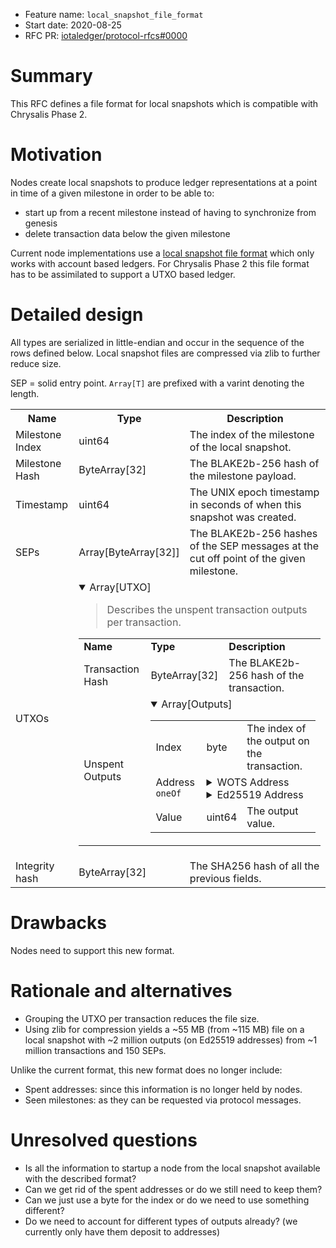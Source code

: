 + Feature name: `local_snapshot_file_format`
+ Start date: 2020-08-25
+ RFC PR: [iotaledger/protocol-rfcs#0000](https://github.com/iotaledger/protocol-rfcs/pull/0000)

# Summary

This RFC defines a file format for local snapshots which is compatible with Chrysalis Phase 2.

# Motivation

Nodes create local snapshots to produce ledger representations at a point in time of a given milestone in order to be able to:
* start up from a recent milestone instead of having to synchronize from genesis
* delete transaction data below the given milestone

Current node implementations use a [local snapshot file format](https://github.com/iotaledger/iri-ls-sa-merger/tree/351020d3b5e342b6e9a41f2868575ab7ff8c251c#generating-an-export-file-from-a-localsnapshots-db) which only works with account based ledgers. For Chrysalis Phase 2 this file format has to be assimilated to support a UTXO based ledger.

# Detailed design

All types are serialized in little-endian and occur in the sequence of the rows defined below. Local snapshot files are compressed via zlib to further reduce size.

SEP = solid entry point. `Array[T]` are prefixed with a varint denoting the length.

<table>
    <tr>
        <th>Name</th>
        <th>Type</th>
        <th>Description</th>
    </tr>
    <tr>
        <td>Milestone Index</td>
        <td>uint64</td>
        <td>
        The index of the milestone of the local snapshot.
        </td>
    </tr>
    <tr>
        <td>Milestone Hash</td>
        <td>ByteArray[32]</td>
        <td>
        The BLAKE2b-256 hash of the milestone payload.
        </td>
    </tr>
    <tr>
        <td>Timestamp</td>
        <td>uint64</td>
        <td>
        The UNIX epoch timestamp in seconds of when this snapshot was created.
        </td>
    </tr>
    <tr>
        <td>SEPs</td>
        <td>Array[ByteArray[32]]</td>
        <td>
        The BLAKE2b-256 hashes of the SEP messages at the cut off point of the given milestone.
        </td>
    </tr>
    <tr>
        <td>UTXOs</td>
        <td colspan="2">
            <details open="true">
                <summary>Array[UTXO]</summary>
                <blockquote>
                Describes the unspent transaction outputs per transaction.
                </blockquote>
                <table>
                    <tr>
                        <td><b>Name<b></td>
                        <td><b>Type</b></td>
                        <td><b>Description</b></td>
                    </tr>
                    <tr>
                        <td>Transaction Hash</td>
                        <td>ByteArray[32]</td>
                        <td>The BLAKE2b-256 hash of the transaction.</td>
                    </tr>
                    <tr>
                        <td>
                        Unspent Outputs
                        </td>
                        <td colspan="2">
                            <details open="true">
                                <summary>Array[Outputs]</summary>
                                <table>
                                    <tr>
                                        <td>Index</td>
                                        <td>byte</td>
                                        <td>The index of the output on the transaction.</td>
                                    </tr>
                                    <tr>
                                        <td valign="top">Address <code>oneOf</code></td>
                                        <td colspan="2">
                                            <details>
                                                <summary>WOTS Address</summary>
                                                <table>
                                                    <tr>
                                                        <td><b>Name<b></td>
                                                        <td><b>Type</b></td>
                                                        <td><b>Description</b></td>
                                                    </tr>
                                                    <tr>
                                                        <td>Address Type</td>
                                                        <td>byte/varint</td>
                                                        <td>
                                                            Set to <strong>value 0</strong> to denote a <i>WOTS Address</i>.
                                                        </td>
                                                    </tr>
                                                    <tr>
                                                        <td>Address</td>
                                                        <td>ByteArray[49]</td>
                                                        <td>The T5B1 encoded WOTS address.</td>
                                                    </tr>
                                                </table>
                                            </details>
                                            <details>
                                                <summary>Ed25519 Address</summary>
                                                <table>
                                                    <tr>
                                                        <td><b>Name<b></td>
                                                        <td><b>Type</b></td>
                                                        <td><b>Description</b></td>
                                                    </tr>
                                                    <tr>
                                                        <td>Address Type</td>
                                                        <td>byte/varint</td>
                                                        <td>
                                                            Set to <strong>value 1</strong> to denote an <i>Ed25519 Address</i>.
                                                        </td>
                                                    </tr>
                                                    <tr>
                                                        <td>Address</td>
                                                        <td>ByteArray[32]</td>
                                                        <td>The raw bytes of the Ed25519 address which is a BLAKE2b-256 hash of the Ed25519 public key.</td>
                                                    </tr>
                                                </table>
                                            </details>
                                        </td>
                                    </tr>
                                    <tr>
                                        <td>Value</td>
                                        <td>uint64</td>
                                        <td>The output value.</td>
                                    </tr>
                                </table>
                            </details>
                        </td>
                    </tr>
                </table>
            </details>
        </td>
    </tr>
    <tr>
        <td>Integrity hash</td>
        <td>ByteArray[32]</td>
        <td>
        The SHA256 hash of all the previous fields.
        </td>
    </tr>
</table>

# Drawbacks

Nodes need to support this new format.

# Rationale and alternatives

* Grouping the UTXO per transaction reduces the file size.
* Using zlib for compression yields a ~55 MB (from ~115 MB) file on a local snapshot with ~2 million outputs (on Ed25519 addresses) from ~1 million transactions and 150 SEPs.

Unlike the current format, this new format does no longer include:
* Spent addresses: since this information is no longer held by nodes.
* Seen milestones: as they can be requested via protocol messages.

# Unresolved questions

* Is all the information to startup a node from the local snapshot available with the described format?
* Can we get rid of the spent addresses or do we still need to keep them?
* Can we just use a byte for the index or do we need to use something different?
* Do we need to account for different types of outputs already? (we currently only have them deposit to addresses)
